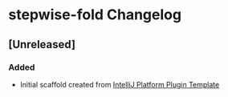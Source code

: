<!-- Keep a Changelog guide -> https://keepachangelog.com -->

# stepwise-fold Changelog

## [Unreleased]
### Added
- Initial scaffold created from [IntelliJ Platform Plugin Template](https://github.com/JetBrains/intellij-platform-plugin-template)
